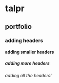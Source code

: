 # talpr
## portfolio
### adding headers
#### adding smaller headers
##### adding more headers
###### adding _all_ the headers!
